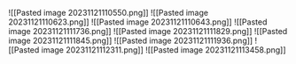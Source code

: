 
![[Pasted image 20231121110550.png]]
![[Pasted image 20231121110623.png]]
![[Pasted image 20231121110643.png]]
![[Pasted image 20231121111736.png]]
![[Pasted image 20231121111829.png]]
![[Pasted image 20231121111845.png]]
![[Pasted image 20231121111936.png]]
![[Pasted image 20231121112311.png]]
![[Pasted image 20231121113458.png]]
